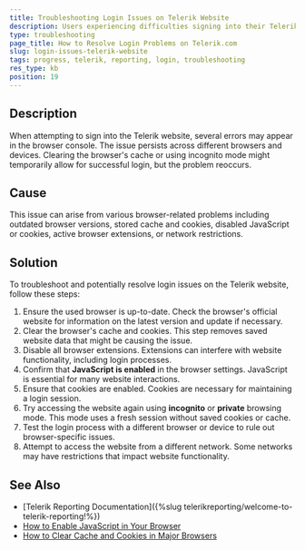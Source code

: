```yaml
---
title: Troubleshooting Login Issues on Telerik Website
description: Users experiencing difficulties signing into their Telerik accounts can follow these steps to troubleshoot the common causes.
type: troubleshooting
page_title: How to Resolve Login Problems on Telerik.com
slug: login-issues-telerik-website
tags: progress, telerik, reporting, login, troubleshooting
res_type: kb
position: 19
---
```


## Description

When attempting to sign into the Telerik website, several errors may appear in the browser console. The issue persists across different browsers and devices. Clearing the browser's cache or using incognito mode might temporarily allow for successful login, but the problem reoccurs.

## Cause

This issue can arise from various browser-related problems including outdated browser versions, stored cache and cookies, disabled JavaScript or cookies, active browser extensions, or network restrictions.

## Solution

To troubleshoot and potentially resolve login issues on the Telerik website, follow these steps:

1. Ensure the used browser is up-to-date. Check the browser's official website for information on the latest version and update if necessary.
2. Clear the browser's cache and cookies. This step removes saved website data that might be causing the issue.
3. Disable all browser extensions. Extensions can interfere with website functionality, including login processes.
4. Confirm that **JavaScript is enabled** in the browser settings. JavaScript is essential for many website interactions.
5. Ensure that cookies are enabled. Cookies are necessary for maintaining a login session.
6. Try accessing the website again using **incognito** or **private** browsing mode. This mode uses a fresh session without saved cookies or cache.
7. Test the login process with a different browser or device to rule out browser-specific issues.
8. Attempt to access the website from a different network. Some networks may have restrictions that impact website functionality.



## See Also

- [Telerik Reporting Documentation]({%slug telerikreporting/welcome-to-telerik-reporting!%})
- [How to Enable JavaScript in Your Browser](https://www.enable-javascript.com/)
- [How to Clear Cache and Cookies in Major Browsers](https://www.pcworld.com/article/242939/how-to-delete-cookies.html)
